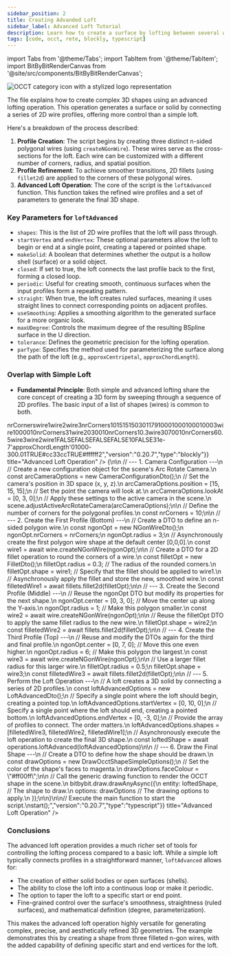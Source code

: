 ```yaml
---
sidebar_position: 2
title: Creating Advanded Loft
sidebar_label: Advanced Loft Tutorial
description: Learn how to create a surface by lofting between several wire shapes and use various advanced options that help you make more intricate shapes.
tags: [code, occt, rete, blockly, typescript]
---
```


import Tabs from '@theme/Tabs';
import TabItem from '@theme/TabItem';
import BitByBitRenderCanvas from '@site/src/components/BitByBitRenderCanvas';

<img 
  class="category-icon-small" 
  src="https://s.bitbybit.dev/assets/icons/white/occt-icon.svg" 
  alt="OCCT category icon with a stylized logo representation" 
  title="OCCT category icon" />

The file explains how to create complex 3D shapes using an advanced lofting operation. This operation generates a surface or solid by connecting a series of 2D wire profiles, offering more control than a simple loft.

Here's a breakdown of the process described:

1.  **Profile Creation**: The script begins by creating three distinct n-sided polygonal wires (using `createNGonWire`). These wires serve as the cross-sections for the loft. Each wire can be customized with a different number of corners, radius, and spatial position.
2.  **Profile Refinement**: To achieve smoother transitions, 2D fillets (using `fillet2d`) are applied to the corners of these polygonal wires.
3.  **Advanced Loft Operation**: The core of the script is the `loftAdvanced` function. This function takes the refined wire profiles and a set of parameters to generate the final 3D shape.

### Key Parameters for `loftAdvanced`

*   `shapes`: This is the list of 2D wire profiles that the loft will pass through.
*   `startVertex` and `endVertex`: These optional parameters allow the loft to begin or end at a single point, creating a tapered or pointed shape.
*   `makeSolid`: A boolean that determines whether the output is a hollow shell (surface) or a solid object.
*   `closed`: If set to true, the loft connects the last profile back to the first, forming a closed loop.
*   `periodic`: Useful for creating smooth, continuous surfaces when the input profiles form a repeating pattern.
*   `straight`: When true, the loft creates ruled surfaces, meaning it uses straight lines to connect corresponding points on adjacent profiles.
*   `useSmoothing`: Applies a smoothing algorithm to the generated surface for a more organic look.
*   `maxUDegree`: Controls the maximum degree of the resulting BSpline surface in the U direction.
*   `tolerance`: Defines the geometric precision for the lofting operation.
*   `parType`: Specifies the method used for parameterizing the surface along the path of the loft (e.g., `approxCentripetal`, `approxChordLength`).

### Overlap with Simple Loft

*   **Fundamental Principle**: Both simple and advanced lofting share the core concept of creating a 3D form by sweeping through a sequence of 2D profiles. The basic input of a list of shapes (wires) is common to both.

<Tabs groupId="vectors-live-examples">
<TabItem value="rete" label="Rete">
    <BitByBitRenderCanvas
    requireManualStart={true}
    script={{"script":"{\"id\":\"rete-v2-json\",\"nodes\":{\"5b0a2e7a36e52bc6\":{\"id\":\"5b0a2e7a36e52bc6\",\"name\":\"bitbybit.vector.vectorXYZ\",\"customName\":\"vector xyz\",\"async\":false,\"drawable\":true,\"data\":{\"genericNodeData\":{\"hide\":true,\"oneOnOne\":false,\"flatten\":0,\"forceExecution\":false},\"x\":0,\"y\":3,\"z\":0},\"inputs\":{},\"position\":[-294.44305408107294,625.494016393214]},\"31cc8830d0d5b8d6\":{\"id\":\"31cc8830d0d5b8d6\",\"name\":\"bitbybit.vector.vectorXYZ\",\"customName\":\"vector xyz\",\"async\":false,\"drawable\":true,\"data\":{\"genericNodeData\":{\"hide\":true,\"oneOnOne\":false,\"flatten\":0,\"forceExecution\":false},\"x\":0,\"y\":7,\"z\":0},\"inputs\":{},\"position\":[-297.9642807136139,1019.3121779042008]},\"8bd8f5d69c0ee3d9\":{\"id\":\"8bd8f5d69c0ee3d9\",\"name\":\"bitbybit.lists.createList\",\"customName\":\"create list\",\"data\":{},\"inputs\":{\"listElements\":{\"connections\":[{\"node\":\"11be4dd28dcd4b33\",\"output\":\"result\",\"data\":{}},{\"node\":\"3522cf5d866d7d91\",\"output\":\"result\",\"data\":{}},{\"node\":\"d469db5335ea3400\",\"output\":\"result\",\"data\":{}}]}},\"position\":[1276.7110950696322,648.5670623793434]},\"71104a241cda7a83\":{\"id\":\"71104a241cda7a83\",\"name\":\"bitbybit.draw.drawAnyAsync\",\"customName\":\"draw any async\",\"async\":true,\"drawable\":true,\"data\":{\"genericNodeData\":{\"hide\":false,\"oneOnOne\":false,\"flatten\":0,\"forceExecution\":false}},\"inputs\":{\"options\":{\"connections\":[{\"node\":\"2b01c4bcdaa8b222\",\"output\":\"result\",\"data\":{}}]},\"entity\":{\"connections\":[{\"node\":\"e589c6b135aa1393\",\"output\":\"result\",\"data\":{}}]}},\"position\":[2216.0217964086746,945.9977380414867]},\"2b01c4bcdaa8b222\":{\"id\":\"2b01c4bcdaa8b222\",\"name\":\"bitbybit.draw.optionsOcctShapeSimple\",\"customName\":\"options occt shape simple\",\"async\":false,\"drawable\":false,\"data\":{\"genericNodeData\":{\"hide\":false,\"oneOnOne\":false,\"flatten\":0,\"forceExecution\":false},\"precision\":0.008,\"drawFaces\":true,\"faceColour\":\"#8000ff\",\"drawEdges\":true,\"edgeColour\":\"#ffffff\",\"edgeWidth\":2},\"inputs\":{},\"position\":[1690.6871109875997,1317.9796252756155]},\"e589c6b135aa1393\":{\"id\":\"e589c6b135aa1393\",\"name\":\"bitbybit.occt.operations.loftAdvanced\",\"customName\":\"loft advanced\",\"async\":true,\"drawable\":true,\"data\":{\"genericNodeData\":{\"hide\":true,\"oneOnOne\":false,\"flatten\":0,\"forceExecution\":false},\"makeSolid\":false,\"closed\":false,\"periodic\":false,\"straight\":false,\"nrPeriodicSections\":10,\"useSmoothing\":false,\"maxUDegree\":3,\"tolerance\":1e-7,\"parType\":\"approxCentripetal\"},\"inputs\":{\"shapes\":{\"connections\":[{\"node\":\"8bd8f5d69c0ee3d9\",\"output\":\"list\",\"data\":{}}]},\"startVertex\":{\"connections\":[{\"node\":\"e00b530f027cb3cf\",\"output\":\"result\",\"data\":{}}]},\"endVertex\":{\"connections\":[{\"node\":\"8dd22a99e9b89b2c\",\"output\":\"result\",\"data\":{}}]}},\"position\":[1682.426755659047,607.1297407593821]},\"8743a42520c8d1c3\":{\"id\":\"8743a42520c8d1c3\",\"name\":\"bitbybit.occt.shapes.wire.createNGonWire\",\"customName\":\"ngon wire\",\"async\":true,\"drawable\":true,\"data\":{\"genericNodeData\":{\"hide\":true,\"oneOnOne\":false,\"flatten\":0,\"forceExecution\":false},\"center\":[0,0,0],\"direction\":[0,1,0],\"nrCorners\":6,\"radius\":3},\"inputs\":{\"nrCorners\":{\"connections\":[{\"node\":\"64f3dc2622aaf590\",\"output\":\"result\",\"data\":{}}]}},\"position\":[442.8040971986445,241.22876028466678]},\"ac432e5d7a5200e3\":{\"id\":\"ac432e5d7a5200e3\",\"name\":\"bitbybit.occt.shapes.wire.createNGonWire\",\"customName\":\"ngon wire\",\"async\":true,\"drawable\":true,\"data\":{\"genericNodeData\":{\"hide\":true,\"oneOnOne\":false,\"flatten\":0,\"forceExecution\":false},\"center\":[0,0,0],\"direction\":[0,1,0],\"nrCorners\":6,\"radius\":1},\"inputs\":{\"center\":{\"connections\":[{\"node\":\"5b0a2e7a36e52bc6\",\"output\":\"result\",\"data\":{}}]},\"nrCorners\":{\"connections\":[{\"node\":\"64f3dc2622aaf590\",\"output\":\"result\",\"data\":{}}]}},\"position\":[442.3146113374279,621.9002839093048]},\"c5e492a02fd8859d\":{\"id\":\"c5e492a02fd8859d\",\"name\":\"bitbybit.occt.shapes.wire.createNGonWire\",\"customName\":\"ngon wire\",\"async\":true,\"drawable\":true,\"data\":{\"genericNodeData\":{\"hide\":true,\"oneOnOne\":false,\"flatten\":0,\"forceExecution\":false},\"center\":[0,0,0],\"direction\":[0,1,0],\"nrCorners\":6,\"radius\":6},\"inputs\":{\"center\":{\"connections\":[{\"node\":\"31cc8830d0d5b8d6\",\"output\":\"result\",\"data\":{}}]},\"nrCorners\":{\"connections\":[{\"node\":\"64f3dc2622aaf590\",\"output\":\"result\",\"data\":{}}]}},\"position\":[443.91583594610427,1006.2290060921524]},\"3522cf5d866d7d91\":{\"id\":\"3522cf5d866d7d91\",\"name\":\"bitbybit.occt.fillets.fillet2d\",\"customName\":\"fillet 2d\",\"async\":true,\"drawable\":true,\"data\":{\"genericNodeData\":{\"hide\":true,\"oneOnOne\":false,\"flatten\":0,\"forceExecution\":false},\"radius\":0.3},\"inputs\":{\"shape\":{\"connections\":[{\"node\":\"ac432e5d7a5200e3\",\"output\":\"result\",\"data\":{}}]}},\"position\":[853.6233508415709,620.7419018219557]},\"64f3dc2622aaf590\":{\"id\":\"64f3dc2622aaf590\",\"name\":\"bitbybit.math.numberSlider\",\"customName\":\"number slider\",\"data\":{\"options\":{\"min\":3,\"max\":10,\"step\":1,\"width\":350,\"updateOnDrag\":false},\"number\":10},\"inputs\":{},\"position\":[-541.8367158412975,362.3552015537263]},\"d469db5335ea3400\":{\"id\":\"d469db5335ea3400\",\"name\":\"bitbybit.occt.fillets.fillet2d\",\"customName\":\"fillet 2d\",\"async\":true,\"drawable\":true,\"data\":{\"genericNodeData\":{\"hide\":true,\"oneOnOne\":false,\"flatten\":0,\"forceExecution\":false},\"radius\":1},\"inputs\":{\"shape\":{\"connections\":[{\"node\":\"8743a42520c8d1c3\",\"output\":\"result\",\"data\":{}}]}},\"position\":[851.3977807392785,238.02015166684114]},\"11be4dd28dcd4b33\":{\"id\":\"11be4dd28dcd4b33\",\"name\":\"bitbybit.occt.fillets.fillet2d\",\"customName\":\"fillet 2d\",\"async\":true,\"drawable\":true,\"data\":{\"genericNodeData\":{\"hide\":true,\"oneOnOne\":false,\"flatten\":0,\"forceExecution\":false},\"radius\":0.5},\"inputs\":{\"shape\":{\"connections\":[{\"node\":\"c5e492a02fd8859d\",\"output\":\"result\",\"data\":{}}]}},\"position\":[852.7507275204114,1002.0571428632672]},\"e00b530f027cb3cf\":{\"id\":\"e00b530f027cb3cf\",\"name\":\"bitbybit.vector.vectorXYZ\",\"customName\":\"vector xyz\",\"async\":false,\"drawable\":true,\"data\":{\"genericNodeData\":{\"hide\":true,\"oneOnOne\":false,\"flatten\":0,\"forceExecution\":false},\"x\":0,\"y\":10,\"z\":0},\"inputs\":{},\"position\":[1281.5387853734014,883.3651422481488]},\"8dd22a99e9b89b2c\":{\"id\":\"8dd22a99e9b89b2c\",\"name\":\"bitbybit.vector.vectorXYZ\",\"customName\":\"vector xyz\",\"async\":false,\"drawable\":true,\"data\":{\"genericNodeData\":{\"hide\":true,\"oneOnOne\":false,\"flatten\":0,\"forceExecution\":false},\"x\":0,\"y\":-3,\"z\":0},\"inputs\":{},\"position\":[1281.0131144912798,1233.3391294416137]},\"9419c83e5db4e3ec\":{\"id\":\"9419c83e5db4e3ec\",\"name\":\"bitbybit.babylon.scene.adjustActiveArcRotateCamera\",\"customName\":\"adjust active arc rotate camera\",\"async\":false,\"drawable\":false,\"data\":{\"genericNodeData\":{\"hide\":false,\"oneOnOne\":false,\"flatten\":0,\"forceExecution\":false},\"position\":[10,10,10],\"lookAt\":[0,0,0],\"lowerBetaLimit\":1,\"upperBetaLimit\":179,\"angularSensibilityX\":1000,\"angularSensibilityY\":1000,\"maxZ\":1000,\"panningSensibility\":1000,\"wheelPrecision\":3},\"inputs\":{\"lookAt\":{\"connections\":[{\"node\":\"60cc6a6554a486c3\",\"output\":\"result\",\"data\":{}}]},\"position\":{\"connections\":[{\"node\":\"2610f0aa01da8491\",\"output\":\"result\",\"data\":{}}]}},\"position\":[446.1321692664079,1396.818212894413]},\"60cc6a6554a486c3\":{\"id\":\"60cc6a6554a486c3\",\"name\":\"bitbybit.vector.vectorXYZ\",\"customName\":\"vector xyz\",\"async\":false,\"drawable\":true,\"data\":{\"genericNodeData\":{\"hide\":true,\"oneOnOne\":false,\"flatten\":0,\"forceExecution\":false},\"x\":0,\"y\":3,\"z\":0},\"inputs\":{},\"position\":[-302.7615363793083,1739.5547926387696]},\"2610f0aa01da8491\":{\"id\":\"2610f0aa01da8491\",\"name\":\"bitbybit.vector.vectorXYZ\",\"customName\":\"vector xyz\",\"async\":false,\"drawable\":true,\"data\":{\"genericNodeData\":{\"hide\":true,\"oneOnOne\":false,\"flatten\":0,\"forceExecution\":false},\"x\":15,\"y\":15,\"z\":15},\"inputs\":{},\"position\":[-302.43034583359827,1401.0514769387867]}}}","version":"0.20.7","type":"rete"}}
    title="Advanced Loft Operation"
    />
</TabItem>
<TabItem value="blockly" label="Blockly">
  <BitByBitRenderCanvas
    requireManualStart={true}
    script={{"script":"<xml xmlns=\"https://developers.google.com/blockly/xml\"><variables><variable id=\"/zg8,D_FA*vR}[cBcgW/\">nrCorners</variable><variable id=\"JZ((:rO6/O@vdWNctJER\">wire1</variable><variable id=\"rGzY+7?vH.:{Mb~MNA,x\">wire2</variable><variable id=\",DPb!`UqN3!D?48Th0xL\">wire3</variable></variables><block type=\"variables_set\" id=\"piOe?bod_s)|a_@S+ai,\" x=\"-159\" y=\"-660\"><field name=\"VAR\" id=\"/zg8,D_FA*vR}[cBcgW/\">nrCorners</field><value name=\"VALUE\"><block type=\"math_number\" id=\"2Q6u8e#sRHwziW?nRcUj\"><field name=\"NUM\">10</field></block></value><next><block type=\"bitbybit.babylon.scene.adjustActiveArcRotateCamera\" id=\"6+tV-byjMBXS-#z_4:}$\"><value name=\"Position\"><block type=\"bitbybit.point.pointXYZ\" id=\".`OdoY!24Dk.|wcr5}hP\"><value name=\"X\"><block type=\"math_number\" id=\"~,J;t-Dyd.O~7k#ej2uS\"><field name=\"NUM\">15</field></block></value><value name=\"Y\"><block type=\"math_number\" id=\"feV(B*0N2$Gz1WYQ!YIh\"><field name=\"NUM\">15</field></block></value><value name=\"Z\"><block type=\"math_number\" id=\"T+!8G.kbl%jmd8f*-mRo\"><field name=\"NUM\">15</field></block></value></block></value><value name=\"LookAt\"><block type=\"bitbybit.point.pointXYZ\" id=\"sN:gG`_IBIF]P)pJIuJX\"><value name=\"X\"><block type=\"math_number\" id=\"JBK1xq[HbuCR)JyEU9Ky\"><field name=\"NUM\">0</field></block></value><value name=\"Y\"><block type=\"math_number\" id=\"k;D]X%?hE8z3*[-*Fhk9\"><field name=\"NUM\">3</field></block></value><value name=\"Z\"><block type=\"math_number\" id=\"q[W03`j,(9hq/Wm?@s^o\"><field name=\"NUM\">0</field></block></value></block></value><value name=\"LowerBetaLimit\"><block type=\"math_number\" id=\"Te`o9eH$`.Q:aQhr7+xN\"><field name=\"NUM\">1</field></block></value><value name=\"UpperBetaLimit\"><block type=\"math_number\" id=\"~~WX[k,MWa|1hJ]Qv^)Y\"><field name=\"NUM\">179</field></block></value><value name=\"AngularSensibilityX\"><block type=\"math_number\" id=\"7|xG%lBRxD(@,r8yU.dl\"><field name=\"NUM\">1000</field></block></value><value name=\"AngularSensibilityY\"><block type=\"math_number\" id=\"2)3[I3ny`Q}FB%Xj!AuW\"><field name=\"NUM\">1000</field></block></value><value name=\"MaxZ\"><block type=\"math_number\" id=\"@VAWYdt3|%!mPV_L}?`X\"><field name=\"NUM\">1000</field></block></value><value name=\"PanningSensibility\"><block type=\"math_number\" id=\"w7|],li%SOc8[Rx2,d*V\"><field name=\"NUM\">1000</field></block></value><value name=\"WheelPrecision\"><block type=\"math_number\" id=\":~wM}(Z4u_YvOof,BRT/\"><field name=\"NUM\">3</field></block></value><next><block type=\"variables_set\" id=\")PTsn]7I#0~G@^FZoBUD\"><field name=\"VAR\" id=\"JZ((:rO6/O@vdWNctJER\">wire1</field><value name=\"VALUE\"><block type=\"bitbybit.occt.fillets.fillet2d\" id=\"g.pVTy:o{KHs;dnBZEK+\"><value name=\"Shape\"><block type=\"bitbybit.occt.shapes.wire.createNGonWire\" id=\"}Wq;3dWp($;~h2gi9V7j\"><value name=\"Center\"><block type=\"bitbybit.point.pointXYZ\" id=\"eNMadH@?.O/+%BxHp.kw\"><value name=\"X\"><block type=\"math_number\" id=\"U}Amrp_JNn~5JzKg{Qx:\"><field name=\"NUM\">0</field></block></value><value name=\"Y\"><block type=\"math_number\" id=\"E,?i;YD;Olo.k=_#94iC\"><field name=\"NUM\">0</field></block></value><value name=\"Z\"><block type=\"math_number\" id=\"5AKo;,H{3!{Zr8t=@CRx\"><field name=\"NUM\">0</field></block></value></block></value><value name=\"Direction\"><block type=\"bitbybit.vector.vectorXYZ\" id=\"V)%I8X:/K@U7vNzxHWq0\"><value name=\"X\"><block type=\"math_number\" id=\"3sDEpQQhm9{SaX/nhUZ9\"><field name=\"NUM\">0</field></block></value><value name=\"Y\"><block type=\"math_number\" id=\"}V((hWhY.=m(.k(_qwip\"><field name=\"NUM\">1</field></block></value><value name=\"Z\"><block type=\"math_number\" id=\"(.8Zz7mwBqKJS|G@Z8IL\"><field name=\"NUM\">0</field></block></value></block></value><value name=\"NrCorners\"><block type=\"variables_get\" id=\"]R|h5k{mi8Y-2L[^q)%O\"><field name=\"VAR\" id=\"/zg8,D_FA*vR}[cBcgW/\">nrCorners</field></block></value><value name=\"Radius\"><block type=\"math_number\" id=\"Ue]#yK8Z~H.F.94qfv%g\"><field name=\"NUM\">3</field></block></value></block></value><value name=\"Radius\"><block type=\"math_number\" id=\"Y6ly6hI7Bu+e2hL_UT^h\"><field name=\"NUM\">1</field></block></value></block></value><next><block type=\"variables_set\" id=\"w(lP~`Rvj^ZAsw5TK9Ww\"><field name=\"VAR\" id=\"rGzY+7?vH.:{Mb~MNA,x\">wire2</field><value name=\"VALUE\"><block type=\"bitbybit.occt.fillets.fillet2d\" id=\"ZY@$Vo.A|Z+f_0w-@x+|\"><value name=\"Shape\"><block type=\"bitbybit.occt.shapes.wire.createNGonWire\" id=\"pLUO6I2%wynp~$2MKuz}\"><value name=\"Center\"><block type=\"bitbybit.point.pointXYZ\" id=\"%_R%f.?Ay76L8;syhN^W\"><value name=\"X\"><block type=\"math_number\" id=\"5/l0kr659W3uyMVj(*cc\"><field name=\"NUM\">0</field></block></value><value name=\"Y\"><block type=\"math_number\" id=\"1N0!@h0cT{6.N${Lqvr!\"><field name=\"NUM\">3</field></block></value><value name=\"Z\"><block type=\"math_number\" id=\"G/Z~W,zL-1m[:0N*/R,j\"><field name=\"NUM\">0</field></block></value></block></value><value name=\"Direction\"><block type=\"bitbybit.vector.vectorXYZ\" id=\"e9ch9tx]pRD?z+T$ghLy\"><value name=\"X\"><block type=\"math_number\" id=\"@Py-c1/mbo+e]4{lZU-+\"><field name=\"NUM\">0</field></block></value><value name=\"Y\"><block type=\"math_number\" id=\"c~wr-)TfPLw/-IMhcS}-\"><field name=\"NUM\">1</field></block></value><value name=\"Z\"><block type=\"math_number\" id=\"su?Nz06#(;O-LJvvMhAl\"><field name=\"NUM\">0</field></block></value></block></value><value name=\"NrCorners\"><block type=\"variables_get\" id=\"L`q|roFLi%ycKN,}+FHD\"><field name=\"VAR\" id=\"/zg8,D_FA*vR}[cBcgW/\">nrCorners</field></block></value><value name=\"Radius\"><block type=\"math_number\" id=\"Ags(i.*W?%3$5]s0%(;$\"><field name=\"NUM\">1</field></block></value></block></value><value name=\"Radius\"><block type=\"math_number\" id=\"j1QrN{dS9gb{3gdoxxkO\"><field name=\"NUM\">0.3</field></block></value></block></value><next><block type=\"variables_set\" id=\"l1`Bo/VDhv=,rVEQ*pu_\"><field name=\"VAR\" id=\",DPb!`UqN3!D?48Th0xL\">wire3</field><value name=\"VALUE\"><block type=\"bitbybit.occt.fillets.fillet2d\" id=\"#bfp15x-F(84J~zRcMdx\"><value name=\"Shape\"><block type=\"bitbybit.occt.shapes.wire.createNGonWire\" id=\"L)u9[;eA4A-pb:/;PSp4\"><value name=\"Center\"><block type=\"bitbybit.point.pointXYZ\" id=\"~(:sqgeI6jHGzsrG3ZxS\"><value name=\"X\"><block type=\"math_number\" id=\"[PdbC)!:D/y?n*kJ0ZCL\"><field name=\"NUM\">0</field></block></value><value name=\"Y\"><block type=\"math_number\" id=\"|{7qE9G.`{l9$_}}qaxy\"><field name=\"NUM\">7</field></block></value><value name=\"Z\"><block type=\"math_number\" id=\"JY@^RZA~fl^OKzsyz|N3\"><field name=\"NUM\">0</field></block></value></block></value><value name=\"Direction\"><block type=\"bitbybit.vector.vectorXYZ\" id=\"xd:s[yY6n`ud;{a*#4,[\"><value name=\"X\"><block type=\"math_number\" id=\"wB@+Zeh0-+xsxA0)!CM^\"><field name=\"NUM\">0</field></block></value><value name=\"Y\"><block type=\"math_number\" id=\"t=1eCU0nTvG8blcPWE^_\"><field name=\"NUM\">1</field></block></value><value name=\"Z\"><block type=\"math_number\" id=\"$B/07[E^wrPGyQecmt7N\"><field name=\"NUM\">0</field></block></value></block></value><value name=\"NrCorners\"><block type=\"variables_get\" id=\"C_QviGD.r*1x=9:i+HT4\"><field name=\"VAR\" id=\"/zg8,D_FA*vR}[cBcgW/\">nrCorners</field></block></value><value name=\"Radius\"><block type=\"math_number\" id=\"]1e`GY~oWV[Nfb(7F[%t\"><field name=\"NUM\">6</field></block></value></block></value><value name=\"Radius\"><block type=\"math_number\" id=\"fv%5#y9CHRnAWy~uyC$~\"><field name=\"NUM\">0.5</field></block></value></block></value><next><block type=\"bitbybit.draw.drawAnyAsyncNoReturn\" id=\")uBG-jwTCL+g|{]aSaxT\"><value name=\"Entity\"><block type=\"bitbybit.occt.operations.loftAdvanced\" id=\"9lit#kMat[hwXI;@lzqw\"><value name=\"Shapes\"><block type=\"lists_create_with\" id=\"~ovfVMx=${1uCN!2bmWD\"><mutation items=\"3\"></mutation><value name=\"ADD0\"><block type=\"variables_get\" id=\"7g{Le$r7XXf1@w)exxKs\"><field name=\"VAR\" id=\",DPb!`UqN3!D?48Th0xL\">wire3</field></block></value><value name=\"ADD1\"><block type=\"variables_get\" id=\"*=m:OUQ`RMfj4{h2u2{}\"><field name=\"VAR\" id=\"rGzY+7?vH.:{Mb~MNA,x\">wire2</field></block></value><value name=\"ADD2\"><block type=\"variables_get\" id=\"g~:fJa:9.5_cO2!9X59U\"><field name=\"VAR\" id=\"JZ((:rO6/O@vdWNctJER\">wire1</field></block></value></block></value><value name=\"MakeSolid\"><block type=\"logic_boolean\" id=\"zg4HwD8tFAuvT67O0i7u\"><field name=\"BOOL\">FALSE</field></block></value><value name=\"Closed\"><block type=\"logic_boolean\" id=\"KIwa|:%hL~r;q2deT9I3\"><field name=\"BOOL\">FALSE</field></block></value><value name=\"Periodic\"><block type=\"logic_boolean\" id=\"DP+gD.Ke8ok_0pIO4T5~\"><field name=\"BOOL\">FALSE</field></block></value><value name=\"Straight\"><block type=\"logic_boolean\" id=\"Upxq1C%Fv6}YRrO84X,/\"><field name=\"BOOL\">FALSE</field></block></value><value name=\"NrPeriodicSections\"><block type=\"math_number\" id=\"XZz$[HL:Xuryy{a(GENG\"><field name=\"NUM\">10</field></block></value><value name=\"UseSmoothing\"><block type=\"logic_boolean\" id=\"/SS@.,JW{EQ`.|r_!0,~\"><field name=\"BOOL\">FALSE</field></block></value><value name=\"MaxUDegree\"><block type=\"math_number\" id=\"7IO(q*Ebg{vRIU;{*KGP\"><field name=\"NUM\">3</field></block></value><value name=\"Tolerance\"><block type=\"math_number\" id=\"(ubk[IN94i|G*x7L5c-^\"><field name=\"NUM\">1e-7</field></block></value><value name=\"ParType\"><block type=\"bitbybit.occt.enums.approxParametrizationTypeEnum\" id=\"lG3k_dsR!H[zk[(EnH:M\"><field name=\"bitbybit.occt.enums.approxParametrizationTypeEnum\">'approxChordLength'</field></block></value><value name=\"StartVertex\"><block type=\"bitbybit.point.pointXYZ\" id=\"#P_(Tw;P|(muv14U?jZ{\"><value name=\"X\"><block type=\"math_number\" id=\"Q(`IQiT](/;MX61e{`pH\"><field name=\"NUM\">0</field></block></value><value name=\"Y\"><block type=\"math_number\" id=\"T}u45Dq(-Ste.`7A%IqN\"><field name=\"NUM\">10</field></block></value><value name=\"Z\"><block type=\"math_number\" id=\"se?m39ts*VL9GhEG[utI\"><field name=\"NUM\">0</field></block></value></block></value><value name=\"EndVertex\"><block type=\"bitbybit.point.pointXYZ\" id=\"=N|F.o?LJNK4.ptpC?eS\"><value name=\"X\"><block type=\"math_number\" id=\"tj6@e?fk/-izXAsbH`WD\"><field name=\"NUM\">0</field></block></value><value name=\"Y\"><block type=\"math_number\" id=\"!IR!AiQBppdEj#2S;aY;\"><field name=\"NUM\">-3</field></block></value><value name=\"Z\"><block type=\"math_number\" id=\"3rJ~c6-`y$v:.8C9KG69\"><field name=\"NUM\">0</field></block></value></block></value></block></value><value name=\"Options\"><block type=\"bitbybit.draw.optionsOcctShapeSimple\" id=\":]@sAcs$+4,-pL/6ybQ}\"><value name=\"Precision\"><block type=\"math_number\" id=\":cIkpc@6oyrPnD@Iyvld\"><field name=\"NUM\">0.01</field></block></value><value name=\"DrawFaces\"><block type=\"logic_boolean\" id=\"tps2;z0[=VO@*@^v)*t@\"><field name=\"BOOL\">TRUE</field></block></value><value name=\"FaceColour\"><block type=\"colour_picker\" id=\"WFix-KQ72/hvI|8VG)hn\"><field name=\"COLOUR\">#cc33cc</field></block></value><value name=\"DrawEdges\"><block type=\"logic_boolean\" id=\"mbdm|Iun/K0m2Y70eYP6\"><field name=\"BOOL\">TRUE</field></block></value><value name=\"EdgeColour\"><block type=\"colour_picker\" id=\"k$c?2KyWi$~CkiD]HK*g\"><field name=\"COLOUR\">#ffffff</field></block></value><value name=\"EdgeWidth\"><block type=\"math_number\" id=\"5w1hI~4|N{e1%3TrIPO9\"><field name=\"NUM\">2</field></block></value></block></value></block></next></block></next></block></next></block></next></block></next></block></xml>","version":"0.20.7","type":"blockly"}}
    title="Advanced Loft Operation"
    />
</TabItem>
<TabItem value="typescript" label="TypeScript">
<BitByBitRenderCanvas
    requireManualStart={true}
    script={{"script":"\n// Import DTOs for configuring various operations. DTOs are objects used to pass data.\n// Import camera configuration for setting up the scene view.\nconst { CameraConfigurationDto } = Bit.Inputs.BabylonScene;\n// Import DTOs for OpenCASCADE (OCCT) geometric modeling: creating polygons, fillets, and lofts.\nconst { NGonWireDto, FilletDto, LoftAdvancedDto } = Bit.Inputs.OCCT;\n// Import DTO for specifying drawing options, like color and opacity.\nconst { DrawOcctShapeSimpleOptions } = Bit.Inputs.Draw;\n// Import a specific type for an OCCT wire, ensuring type safety in our code.\ntype TopoDSWirePointer = Bit.Inputs.OCCT.TopoDSWirePointer;\n\n// Destructure the bitbybit API to get direct access to its main modules.\n// 'scene' provides access to Babylon.js scene controls.\nconst { scene } = bitbybit.babylon;\n// 'wire', 'fillets', and 'operations' are part of the OCCT module for creating and manipulating shapes.\nconst { wire } = bitbybit.occt.shapes;\nconst { fillets, operations } = bitbybit.occt;\n\n// Define an asynchronous function to execute the main logic.\n// Using async/await is necessary because geometry creation and drawing are non-blocking operations.\nconst start = async () => {\n\n    // --- 1. Camera Configuration ---\n    // Create a new configuration object for the scene's Arc Rotate Camera.\n    const arcCameraOptions = new CameraConfigurationDto();\n    // Set the camera's position in 3D space (x, y, z).\n    arcCameraOptions.position = [15, 15, 15];\n    // Set the point the camera will look at.\n    arcCameraOptions.lookAt = [0, 3, 0];\n    // Apply these settings to the active camera in the scene.\n    scene.adjustActiveArcRotateCamera(arcCameraOptions);\n\n    // Define the number of corners for the polygonal profiles.\n    const nrCorners = 10;\n\n    // --- 2. Create the First Profile (Bottom) ---\n    // Create a DTO to define an n-sided polygon wire.\n    const ngonOpt = new NGonWireDto();\n    ngonOpt.nrCorners = nrCorners;\n    ngonOpt.radius = 3;\n    // Asynchronously create the first polygon wire shape at the default center [0,0,0].\n    const wire1 = await wire.createNGonWire(ngonOpt);\n\n    // Create a DTO for a 2D fillet operation to round the corners of a wire.\n    const filletOpt = new FilletDto<TopoDSWirePointer>();\n    filletOpt.radius = 0.3; // The radius of the rounded corners.\n    filletOpt.shape = wire1; // Specify that the fillet should be applied to wire1.\n    // Asynchronously apply the fillet and store the new, smoothed wire.\n    const filletedWire1 = await fillets.fillet2d(filletOpt);\n\n    // --- 3. Create the Second Profile (Middle) ---\n    // Reuse the ngonOpt DTO but modify its properties for the next shape.\n    ngonOpt.center = [0, 3, 0]; // Move the center up along the Y-axis.\n    ngonOpt.radius = 1; // Make this polygon smaller.\n    const wire2 = await wire.createNGonWire(ngonOpt);\n\n    // Reuse the filletOpt DTO to apply the same fillet radius to the new wire.\n    filletOpt.shape = wire2;\n    const filletedWire2 = await fillets.fillet2d(filletOpt);\n\n    // --- 4. Create the Third Profile (Top) ---\n    // Reuse and modify the DTOs again for the third and final profile.\n    ngonOpt.center = [0, 7, 0]; // Move this one even higher.\n    ngonOpt.radius = 6; // Make this polygon the largest.\n    const wire3 = await wire.createNGonWire(ngonOpt);\n\n    // Use a larger fillet radius for this larger wire.\n    filletOpt.radius = 0.5;\n    filletOpt.shape = wire3;\n    const filletedWire3 = await fillets.fillet2d(filletOpt);\n\n    // --- 5. Perform the Loft Operation ---\n    // A loft creates a 3D solid by connecting a series of 2D profiles.\n    const loftAdvancedOptions = new LoftAdvancedDto<TopoDSWirePointer>();\n    // Specify a single point where the loft should begin, creating a pointed top.\n    loftAdvancedOptions.startVertex = [0, 10, 0];\n    // Specify a single point where the loft should end, creating a pointed bottom.\n    loftAdvancedOptions.endVertex = [0, -3, 0];\n    // Provide the array of profiles to connect. The order matters.\n    loftAdvancedOptions.shapes = [filletedWire3, filletedWire2, filletedWire1];\n    // Asynchronously execute the loft operation to create the final 3D shape.\n    const loftedShape = await operations.loftAdvanced(loftAdvancedOptions)\n\n    // --- 6. Draw the Final Shape ---\n    // Create a DTO to define how the shape should be drawn.\n    const drawOptions = new DrawOcctShapeSimpleOptions();\n    // Set the color of the shape's faces to magenta.\n    drawOptions.faceColour = \"#ff00ff\";\n\n    // Call the generic drawing function to render the OCCT shape in the scene.\n    bitbybit.draw.drawAnyAsync({\n        entity: loftedShape, // The shape to draw.\n        options: drawOptions  // The drawing options to apply.\n    });\n\n}\n\n// Execute the main function to start the script.\nstart();","version":"0.20.7","type":"typescript"}}
    title="Advanced Loft Operation"
    />
</TabItem>
</Tabs>

### Conclusions

The advanced loft operation provides a much richer set of tools for controlling the lofting process compared to a basic loft. While a simple loft typically connects profiles in a straightforward manner, `loftAdvanced` allows for:

*   The creation of either solid bodies or open surfaces (shells).
*   The ability to close the loft into a continuous loop or make it periodic.
*   The option to taper the loft to a specific start or end point.
*   Fine-grained control over the surface's smoothness, straightness (ruled surfaces), and mathematical definition (degree, parameterization).

This makes the advanced loft operation highly versatile for generating complex, precise, and aesthetically refined 3D geometries. The example demonstrates this by creating a shape from three filleted n-gon wires, with the added capability of defining specific start and end vertices for the loft.
